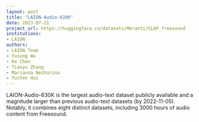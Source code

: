 ```yaml
---
layout: post
title: "LAION-Audio-630K"
date: 2023-07-21
project_url: https://huggingface.co/datasets/Meranti/CLAP_freesound
institutions:
- LAION
authors: 
- LAION Team
- Yusong Wu
- Ke Chen
- Tianyu Zhang
- Marianna Nezhurina 
- Yuchen Hui
---
```

 
LAION-Audio-630K is the largest audio-text dataset publicly available and a magnitude larger than previous audio-text datasets (by 2022-11-05). Notably, it combines eight distinct datasets, including 3000 hours of audio content from Freesound.